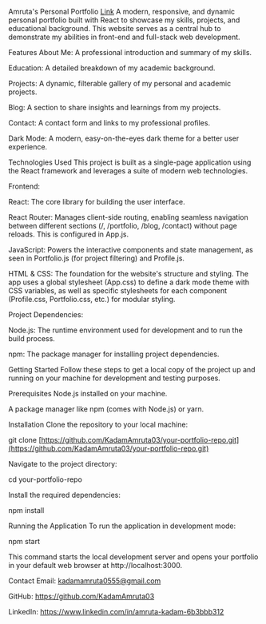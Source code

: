 Amruta's Personal Portfolio [Link](https://amruta-s-portfolio-ma8y.vercel.app/)
A modern, responsive, and dynamic personal portfolio built with React to showcase my skills, projects, and educational background. This website serves as a central hub to demonstrate my abilities in front-end and full-stack web development.

Features
About Me: A professional introduction and summary of my skills.

Education: A detailed breakdown of my academic background.

Projects: A dynamic, filterable gallery of my personal and academic projects.

Blog: A section to share insights and learnings from my projects.

Contact: A contact form and links to my professional profiles.

Dark Mode: A modern, easy-on-the-eyes dark theme for a better user experience.

Technologies Used
This project is built as a single-page application using the React framework and leverages a suite of modern web technologies.

Frontend:

React: The core library for building the user interface.

React Router: Manages client-side routing, enabling seamless navigation between different sections (/, /portfolio, /blog, /contact) without page reloads. This is configured in App.js.

JavaScript: Powers the interactive components and state management, as seen in Portfolio.js (for project filtering) and Profile.js.

HTML & CSS: The foundation for the website's structure and styling. The app uses a global stylesheet (App.css) to define a dark mode theme with CSS variables, as well as specific stylesheets for each component (Profile.css, Portfolio.css, etc.) for modular styling.

Project Dependencies:

Node.js: The runtime environment used for development and to run the build process.

npm: The package manager for installing project dependencies.

Getting Started
Follow these steps to get a local copy of the project up and running on your machine for development and testing purposes.

Prerequisites
Node.js installed on your machine.

A package manager like npm (comes with Node.js) or yarn.

Installation
Clone the repository to your local machine:

git clone [https://github.com/KadamAmruta03/your-portfolio-repo.git](https://github.com/KadamAmruta03/your-portfolio-repo.git)

Navigate to the project directory:

cd your-portfolio-repo

Install the required dependencies:

npm install

Running the Application
To run the application in development mode:

npm start

This command starts the local development server and opens your portfolio in your default web browser at http://localhost:3000.

Contact
Email: kadamamruta0555@gmail.com

GitHub: https://github.com/KadamAmruta03

LinkedIn: https://www.linkedin.com/in/amruta-kadam-6b3bbb312
